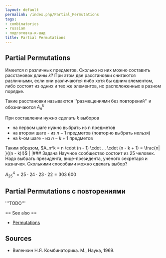 ```yaml
---
layout: default
permalink: /index.php/Partial_Permutations
tags:
- combinatorics
- russian
- подготовка-к-шад
title: Partial Permutations
---
```

## Partial Permutations
Имеется $n$ различных предметов. Сколько из них можно составить расстановок длины $k$? При этом две расстановки считаются различными, если они различаются либо хотя бы одним элементом, либо состоят из одних и тех же элементов, но расположенных в разном порядке.

Такие расстановки называются ''размещениями без повторений'' и обозначаются $A_n^k$


При составлении нужно сделать $k$ выборов 

- на первом шаге нужно выбрать из n предметов
- на втором шаге - из $n - 1$ предметов (повторно выбрать нельзя)
- на $k$-ом шаге - из $n - k + 1$ предметов

Таким образом, $A_n^k = n \cdot (n - 1) \cdot ... \cdot (n - k + 1) = \frac{n|  }{(n - k)!}$ | |### Задача
Научное сообщество состоит из 25 человек. Надо выбрать президента, вице-президента, учёного секретаря и казначея. Сколькими способами можно сделать выбор?

$A_{25}^4 = 25 \cdot 24 \cdot 23 \cdot 22 = 303 \ 600$

## Partial Permutations с повторениями

'''TODO'''


== See also == 
- [Permutations](Permutations)

## Sources
- Виленкин Н.Я. Комбинаторика. М., Наука, 1969.
